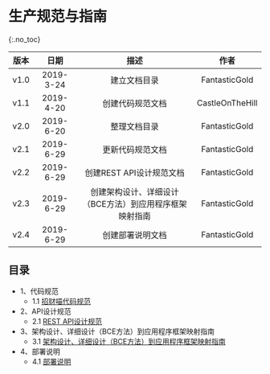 # 生产规范与指南

{:.no_toc}

| 版本 |   日期    |                          描述                           |      作者       |
| :--: | :-------: | :-----------------------------------------------------: | :-------------: |
| v1.0 | 2019-3-24 |                      建立文档目录                       |  FantasticGold  |
| v1.1 | 2019-4-20 |                    创建代码规范文档                     | CastleOnTheHill |
| v2.0 | 2019-6-20 |                      整理文档目录                       |  FantasticGold  |
| v2.1 | 2019-6-29 |                    更新代码规范文档                     |  FantasticGold  |
| v2.2 | 2019-6-29 |                创建REST API设计规范文档                 |  FantasticGold  |
| v2.3 | 2019-6-29 | 创建架构设计、详细设计（BCE方法）到应用程序框架映射指南 |  FantasticGold  |
| v2.4 | 2019-6-29 |                    创建部署说明文档                     |  FantasticGold  |

## 目录

- 1、代码规范
  - 1.1 [招财喵代码规范](https://swsad.github.io/Dashboard/8-生产规范与指南/1.1-招财喵代码规范)
- 2、API设计规范
  - 2.1 [REST API设计规范](https://swsad.github.io/Dashboard/8-生产规范与指南/2.1-REST-API设计规范)
- 3、架构设计、详细设计（BCE方法）到应用程序框架映射指南
  - 3.1 [架构设计、详细设计（BCE方法）到应用程序框架映射指南](https://swsad.github.io/Dashboard/8-生产规范与指南/3.1-架构设计-详细设计-BCE方法-到应用程序框架映射指南)
- 4、部署说明
  - 4.1 [部署说明](https://swsad.github.io/Dashboard/8-生产规范与指南/4.1-部署说明)